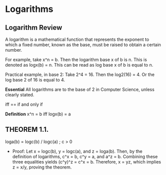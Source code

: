 # Logarithms

## Logarithm Review
A logarithm is a mathematical function that represents the exponent to which a fixed number, known as the base, must be raised to obtain a certain number.

For example, take x^n = b. Then the logarithm base x of b is n. This is denoted as logx(b) = n. This can be read as log base x of b is equal to n.

Practical example, in base 2: Take 2^4 = 16. Then the log2(16) = 4. Or the log base 2 of 16 is equal to 4.

**Essential** All logarithms are to the base of 2 in Computer Science, unless clearly stated.

iff == if and only if

**Definition** x^n = b iff logx(b) = a 

## THEOREM 1.1.

loga(b) = logc(b) / logc(a) ; c > 0

- Proof: Let x = logc(b), y = logc(a), and z = loga(b). Then, by the definition of logarithms, c^x = b, c^y = a, and a^z = b. Combining these three equalities yields (c^y)^z = c^x = b. Therefore, x = yz, which implies z = x/y, proving the theorem. 
